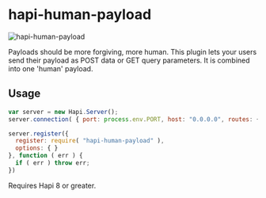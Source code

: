 # hapi-human-payload

![hapi-human-payload](../master/hapi-human-payload.gif?raw=true)

Payloads should be more forgiving, more human. This plugin lets your users send their payload as POST data or GET query parameters. It is combined into one 'human' payload.

## Usage

```javascript
var server = new Hapi.Server();
server.connection( { port: process.env.PORT, host: "0.0.0.0", routes: { cors: true } } );

server.register({
  register: require( "hapi-human-payload" ),
  options: { }
}, function ( err ) {
  if ( err ) throw err;
})
```

Requires Hapi 8 or greater.



